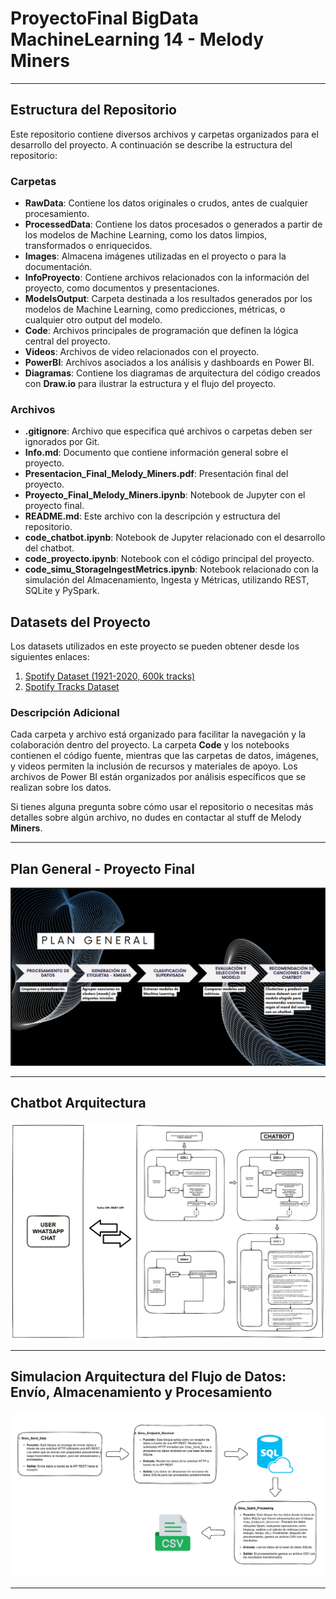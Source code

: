 # ProyectoFinal BigData MachineLearning 14 - Melody Miners

---

## Estructura del Repositorio

Este repositorio contiene diversos archivos y carpetas organizados para el desarrollo del proyecto. A continuación se describe la estructura del repositorio:

### Carpetas

- **RawData**: Contiene los datos originales o crudos, antes de cualquier procesamiento.
- **ProcessedData**: Contiene los datos procesados o generados a partir de los modelos de Machine Learning, como los datos limpios, transformados o enriquecidos.
- **Images**: Almacena imágenes utilizadas en el proyecto o para la documentación.
- **InfoProyecto**: Contiene archivos relacionados con la información del proyecto, como documentos y presentaciones.
- **ModelsOutput**: Carpeta destinada a los resultados generados por los modelos de Machine Learning, como predicciones, métricas, o cualquier otro output del modelo.
- **Code**: Archivos principales de programación que definen la lógica central del proyecto.
- **Videos**: Archivos de video relacionados con el proyecto.
- **PowerBI**: Archivos asociados a los análisis y dashboards en Power BI.
- **Diagramas**: Contiene los diagramas de arquitectura del código creados con **Draw.io** para ilustrar la estructura y el flujo del proyecto.

### Archivos

- **.gitignore**: Archivo que especifica qué archivos o carpetas deben ser ignorados por Git.
- **Info.md**: Documento que contiene información general sobre el proyecto.
- **Presentacion_Final_Melody_Miners.pdf**: Presentación final del proyecto.
- **Proyecto_Final_Melody_Miners.ipynb**: Notebook de Jupyter con el proyecto final.
- **README.md**: Este archivo con la descripción y estructura del repositorio.
- **code_chatbot.ipynb**: Notebook de Jupyter relacionado con el desarrollo del chatbot.
- **code_proyecto.ipynb**: Notebook con el código principal del proyecto.
- **code_simu_StorageIngestMetrics.ipynb**: Notebook relacionado con la simulación del Almacenamiento, Ingesta y Métricas, utilizando REST, SQLite y PySpark.

## Datasets del Proyecto

Los datasets utilizados en este proyecto se pueden obtener desde los siguientes enlaces:

1. [Spotify Dataset (1921-2020, 600k tracks)](https://www.kaggle.com/datasets/yamaerenay/spotify-dataset-19212020-600k-tracks/)
2. [Spotify Tracks Dataset](https://www.kaggle.com/datasets/maharshipandya/-spotify-tracks-dataset/)

### Descripción Adicional

Cada carpeta y archivo está organizado para facilitar la navegación y la colaboración dentro del proyecto. La carpeta **Code** y los notebooks contienen el código fuente, mientras que las carpetas de datos, imágenes, y videos permiten la inclusión de recursos y materiales de apoyo. Los archivos de Power BI están organizados por análisis específicos que se realizan sobre los datos.

Si tienes alguna pregunta sobre cómo usar el repositorio o necesitas más detalles sobre algún archivo, no dudes en contactar al stuff de Melody  **Miners**.

---

## Plan General - Proyecto Final

![image.png](./Images/PlanGeneral.png)

---

## Chatbot Arquitectura 

![image.png](./Images/Chatbot.png)

---

## Simulacion Arquitectura del Flujo de Datos: Envío, Almacenamiento y Procesamiento

![image.png](./Images/Simulacion.png)

---
